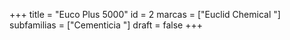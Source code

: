 +++
title = "Euco Plus 5000"
id = 2
marcas = ["Euclid Chemical "]
subfamilias = ["Cementicia	"]
draft = false
+++

<!--more-->